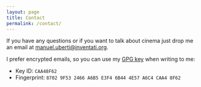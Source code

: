 ```yaml
---
layout: page
title: Contact
permalink: /contact/
---
```


If you have any questions or if you want to talk about cinema just drop me an
email at [manuel.uberti@inventati.org](mailto:manuel.uberti@inventati.org).

I prefer encrypted emails, so you can use my [GPG
key](https://github.com/manuel-uberti/filmsinwords/blob/master/pubkey.txt)
when writing to me:

- Key ID: `CAA48F62`
- Fingerprint: `8702 9F53 2466 A6B5 E3F4 6B44 4E57 A6C4 CAA4 8F62`
